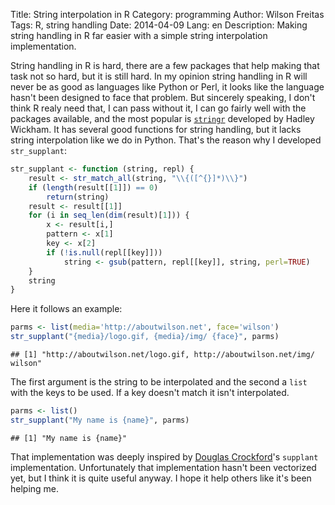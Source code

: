 Title: String interpolation in R
Category: programming
Author: Wilson Freitas
Tags: R, string handling
Date: 2014-04-09
Lang: en
Description: Making string handling in R far easier with a simple string interpolation implementation.




[doug-supplant]: http://javascript.crockford.com/remedial.html "Douglas Crockford"
[doug]: http://www.crockford.com/ "Douglas Crockford"
[stringr]: http://cran.r-project.org/web/packages/stringr/index.html "Hadley Wickham's stringr"

<!-- param = {domain: 'valvion.com', media: 'http://media.valvion.com/'};
url = "{media}logo.gif".supplant(param); -->

String handling in R is hard, there are a few packages that help making that task not so hard, but it is still hard.
In my opinion string handling in R will never be as good as languages like Python or Perl, it looks like the language hasn't been designed to face that problem.
But sincerely speaking, I don't think R realy need that, I can pass without it, I can go fairly well with the packages available, and the most popular is [`stringr`][stringr] developed by Hadley Wickham.
It has several good functions for string handling, but it lacks string interpolation like we do in Python.
That's the reason why I developed `str_supplant`:


```r
str_supplant <- function (string, repl) {
	result <- str_match_all(string, "\\{([^{}]*)\\}")
	if (length(result[[1]]) == 0)
		return(string)
	result <- result[[1]]
	for (i in seq_len(dim(result)[1])) {
		x <- result[i,]
		pattern <- x[1]
		key <- x[2]
		if (!is.null(repl[[key]]))
			string <- gsub(pattern, repl[[key]], string, perl=TRUE)
	}
	string
}
```


Here it follows an example:


```r
parms <- list(media='http://aboutwilson.net', face='wilson')
str_supplant("{media}/logo.gif, {media}/img/ {face}", parms)
```

```
## [1] "http://aboutwilson.net/logo.gif, http://aboutwilson.net/img/ wilson"
```


The first argument is the string to be interpolated and the second a `list` with the keys to be used.
If a key doesn't match it isn't interpolated.


```r
parms <- list()
str_supplant("My name is {name}", parms)
```

```
## [1] "My name is {name}"
```


That implementation was deeply inspired by [Douglas Crockford][doug-supplant]'s `supplant` implementation.
Unfortunately that implementation hasn't been vectorized yet, but I think it is quite useful anyway.
I hope it help others like it's been helping me.

